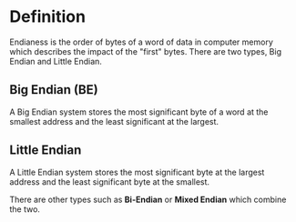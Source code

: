 # Definition

Endianess is the order of bytes of a word of data in computer memory which describes the impact of the "first" bytes. There are two types, Big Endian and Little Endian.

## Big Endian (BE)

A Big Endian system stores the most significant byte of a word at the smallest address and the least significant at the largest.

## Little Endian

A Little Endian system stores the most significant byte at the largest address and the least significant byte at the smallest.

There are other types such as **Bi-Endian** or **Mixed Endian** which combine the two.